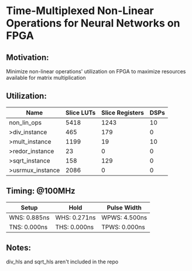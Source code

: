 # Time-Multiplexed Non-Linear Operations for Neural Networks on FPGA

## Motivation:
Minimize non-linear operations' utilization on FPGA to maximize resources available for matrix multiplication <br>

## Utilization:
| Name | Slice LUTs | Slice Registers | DSPs |
| ----------- | ----------- | ----------- | ----------- |
| non_lin_ops | 5418 | 1243 | 10 |
| >div_instance | 465 | 179 | 0 |
| >mult_instance | 1199 | 19 | 10 |
| >redor_instance | 23 | 0 | 0 |
| >sqrt_instance | 158 | 129 | 0 |
| >usrmux_instance | 2086 | 0 | 0 |

## Timing: @100MHz
| Setup | Hold | Pulse Width |
| ----------- | ----------- | ----------- |
| WNS: 0.885ns | WHS: 0.271ns | WPWS: 4.500ns |
| TNS: 0.000ns | THS: 0.000ns | TPWS: 0.000ns |

## Notes:
div_hls and sqrt_hls aren't included in the repo
